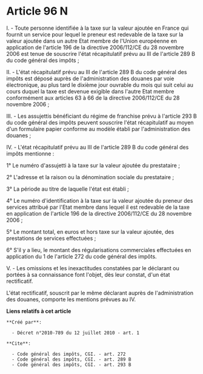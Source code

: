 # Article 96 N

I. - Toute personne identifiée à la taxe sur la valeur ajoutée en France qui fournit un service pour lequel le preneur est
redevable de la taxe sur la valeur ajoutée dans un autre Etat membre de l'Union européenne en application de l'article 196 de
la directive 2006/112/CE du 28 novembre 2006 est tenue de souscrire l'état récapitulatif prévu au III de l'article 289 B du
code général des impôts ;

II. - L'état récapitulatif prévu au III de l'article 289 B du code général des impôts est déposé auprès de l'administration
des douanes par voie électronique, au plus tard le dixième jour ouvrable du mois qui suit celui au cours duquel la taxe est
devenue exigible dans l'autre Etat membre conformément aux articles 63 à 66 de la directive 2006/112/CE du 28 novembre 2006 ;

III. - Les assujettis bénéficiant du régime de franchise prévu à l'article 293 B du code général des impôts peuvent souscrire
l'état récapitulatif au moyen d'un formulaire papier conforme au modèle établi par l'administration des douanes ;

IV. - L'état récapitulatif prévu au III de l'article 289 B du code général des impôts mentionne :

1° Le numéro d'assujetti à la taxe sur la valeur ajoutée du prestataire ;

2° L'adresse et la raison ou la dénomination sociale du prestataire ;

3° La période au titre de laquelle l'état est établi ;

4° Le numéro d'identification à la taxe sur la valeur ajoutée du preneur des services attribué par l'Etat membre dans lequel
il est redevable de la taxe en application de l'article 196 de la directive 2006/112/CE du 28 novembre 2006 ;

5° Le montant total, en euros et hors taxe sur la valeur ajoutée, des prestations de services effectuées ;

6° S'il y a lieu, le montant des régularisations commerciales effectuées en application du 1 de l'article 272 du code général
des impôts.

V. - Les omissions et les inexactitudes constatées par le déclarant ou portées à sa connaissance font l'objet, dès leur
constat, d'un état rectificatif.

L'état rectificatif, souscrit par le même déclarant auprès de l'administration des douanes, comporte les mentions prévues au
IV.

**Liens relatifs à cet article**

	**Créé par**:

	  - Décret n°2010-789 du 12 juillet 2010 - art. 1

	**Cite**:

	  - Code général des impôts, CGI. - art. 272
	  - Code général des impôts, CGI. - art. 289 B
	  - Code général des impôts, CGI. - art. 293 B
